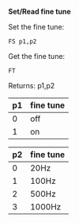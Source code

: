 __Set/Read fine tune__

Set the fine tune:

	FS p1,p2

Get the fine tune:

	FT

Returns: p1,p2
	
|p1|fine tune
|---|---|
|0|off
|1|on

|p2|fine tune
|---|---|
|0|20Hz
|1|100Hz
|2|500Hz
|3|1000Hz

